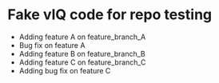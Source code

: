 # Fake vIQ code for repo testing

* Adding feature A on feature_branch_A
* Bug fix on feature A
* Adding feature B on feature_branch_B
* Adding feature C on feature_branch_C
* Adding bug fix on feature C
